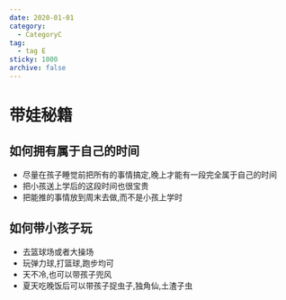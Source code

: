 ```yaml
---
date: 2020-01-01
category:
  - CategoryC
tag:
  - tag E
sticky: 1000
archive: false
---
```


# 带娃秘籍

## 如何拥有属于自己的时间
- 尽量在孩子睡觉前把所有的事情搞定,晚上才能有一段完全属于自己的时间
- 把小孩送上学后的这段时间也很宝贵
- 把能推的事情放到周末去做,而不是小孩上学时

## 如何带小孩子玩
- 去篮球场或者大操场
- 玩弹力球,打篮球,跑步均可
- 天不冷,也可以带孩子兜风
- 夏天吃晚饭后可以带孩子捉虫子,独角仙,土渣子虫